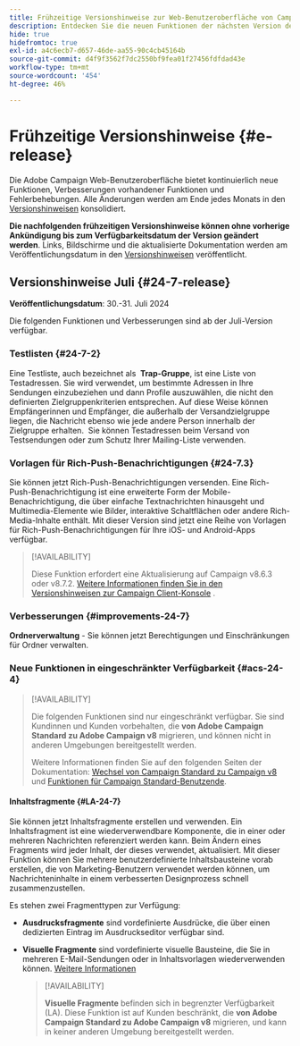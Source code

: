 ```yaml
---
title: Frühzeitige Versionshinweise zur Web-Benutzeroberfläche von Campaign v8
description: Entdecken Sie die neuen Funktionen der nächsten Version der Campaign Web-Benutzeroberfläche
hide: true
hidefromtoc: true
exl-id: a4c6ecb7-d657-46de-aa55-90c4cb45164b
source-git-commit: d4f9f3562f7dc2550bf9fea01f27456fdfdad43e
workflow-type: tm+mt
source-wordcount: '454'
ht-degree: 46%

---
```


# Frühzeitige Versionshinweise {#e-release}

Die Adobe Campaign Web-Benutzeroberfläche bietet kontinuierlich neue Funktionen, Verbesserungen vorhandener Funktionen und Fehlerbehebungen. Alle Änderungen werden am Ende jedes Monats in den [Versionshinweisen](release-notes.md) konsolidiert.

**Die nachfolgenden frühzeitigen Versionshinweise können ohne vorherige Ankündigung bis zum Verfügbarkeitsdatum der Version geändert werden**. Links, Bildschirme und die aktualisierte Dokumentation werden am Veröffentlichungsdatum in den [Versionshinweisen](release-notes.md) veröffentlicht.

## Versionshinweise Juli {#24-7-release}

**Veröffentlichungsdatum**: 30.-31. Juli 2024

Die folgenden Funktionen und Verbesserungen sind ab der Juli-Version verfügbar.

### Testlisten {#24-7-2}

Eine Testliste, auch bezeichnet als  **Trap-Gruppe**, ist eine Liste von Testadressen. Sie wird verwendet, um bestimmte Adressen in Ihre Sendungen einzubeziehen und dann Profile auszuwählen, die nicht den definierten Zielgruppenkriterien entsprechen. Auf diese Weise können Empfängerinnen und Empfänger, die außerhalb der Versandzielgruppe liegen, die Nachricht ebenso wie jede andere Person innerhalb der Zielgruppe erhalten.  Sie können Testadressen beim Versand von Testsendungen oder zum Schutz Ihrer Mailing-Liste verwenden.

### Vorlagen für Rich-Push-Benachrichtigungen {#24-7.3}

Sie können jetzt Rich-Push-Benachrichtigungen versenden. Eine Rich-Push-Benachrichtigung ist eine erweiterte Form der Mobile-Benachrichtigung, die über einfache Textnachrichten hinausgeht und Multimedia-Elemente wie Bilder, interaktive Schaltflächen oder andere Rich-Media-Inhalte enthält. Mit dieser Version sind jetzt eine Reihe von Vorlagen für Rich-Push-Benachrichtigungen für Ihre iOS- und Android-Apps verfügbar.

>[!AVAILABILITY]
>
>Diese Funktion erfordert eine Aktualisierung auf Campaign v8.6.3 oder v8.7.2. [Weitere Informationen finden Sie in den Versionshinweisen zur Campaign Client-Konsole](https://experienceleague.adobe.com/en/docs/campaign/campaign-v8/releases/release-notes) .


### Verbesserungen {#improvements-24-7}

**Ordnerverwaltung** - Sie können jetzt Berechtigungen und Einschränkungen für Ordner verwalten.

### Neue Funktionen in eingeschränkter Verfügbarkeit {#acs-24-4}

>[!AVAILABILITY]
>
>Die folgenden Funktionen sind nur eingeschränkt verfügbar. Sie sind Kundinnen und Kunden vorbehalten, die **von Adobe Campaign Standard zu Adobe Campaign v8** migrieren, und können nicht in anderen Umgebungen bereitgestellt werden.
>
>Weitere Informationen finden Sie auf den folgenden Seiten der Dokumentation: [Wechsel von Campaign Standard zu Campaign v8](../rn/acs-migration.md) und [Funktionen für Campaign Standard-Benutzende](https://experienceleague.adobe.com/docs/experience-cloud/campaign/campaign-standard-migration-home.html?lang=de).

#### Inhaltsfragmente {#LA-24-7}

Sie können jetzt Inhaltsfragmente erstellen und verwenden. Ein Inhaltsfragment ist eine wiederverwendbare Komponente, die in einer oder mehreren Nachrichten referenziert werden kann. Beim Ändern eines Fragments wird jeder Inhalt, der dieses verwendet, aktualisiert. Mit dieser Funktion können Sie mehrere benutzerdefinierte Inhaltsbausteine vorab erstellen, die von Marketing-Benutzern verwendet werden können, um Nachrichteninhalte in einem verbesserten Designprozess schnell zusammenzustellen.

Es stehen zwei Fragmenttypen zur Verfügung:

* **Ausdrucksfragmente** sind vordefinierte Ausdrücke, die über einen dedizierten Eintrag im Ausdruckseditor verfügbar sind.
* **Visuelle Fragmente** sind vordefinierte visuelle Bausteine, die Sie in mehreren E-Mail-Sendungen oder in Inhaltsvorlagen wiederverwenden können. [Weitere Informationen](../email/fragments.md)

  >[!AVAILABILITY]
  >
  >**Visuelle Fragmente** befinden sich in begrenzter Verfügbarkeit (LA). Diese Funktion ist auf Kunden beschränkt, die **von Adobe Campaign Standard zu Adobe Campaign v8** migrieren, und kann in keiner anderen Umgebung bereitgestellt werden.
